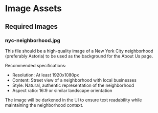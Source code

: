 # Image Assets

## Required Images

### nyc-neighborhood.jpg
This file should be a high-quality image of a New York City neighborhood (preferably Astoria) to be used as the background for the About Us page.

Recommended specifications:
- Resolution: At least 1920x1080px
- Content: Street view of a neighborhood with local businesses
- Style: Natural, authentic representation of the neighborhood
- Aspect ratio: 16:9 or similar landscape orientation

The image will be darkened in the UI to ensure text readability while maintaining the neighborhood context. 